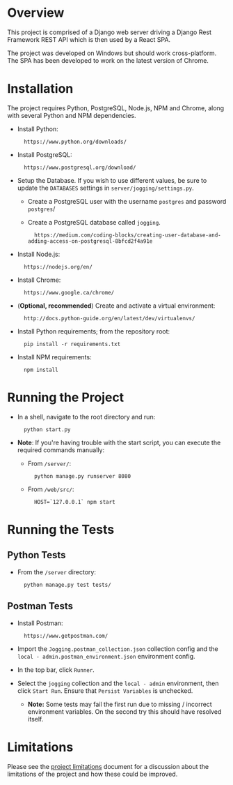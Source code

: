 # Overview

This project is comprised of a Django web server driving a Django Rest Framework REST API which is then used by a
React SPA.

The project was developed on Windows but should work cross-platform. The SPA has been developed to work on the
latest version of Chrome.

# Installation

The project requires Python, PostgreSQL, Node.js, NPM and Chrome, along with several Python and NPM dependencies.

* Install Python:

        https://www.python.org/downloads/

* Install PostgreSQL:

        https://www.postgresql.org/download/

* Setup the Database. If you wish to use different values, be sure to update the `DATABASES` settings in `server/jogging/settings.py`.

    * Create a PostgreSQL user with the username `postgres` and password `postgres`/

    * Create a PostgreSQL  database called `jogging`.

            https://medium.com/coding-blocks/creating-user-database-and-adding-access-on-postgresql-8bfcd2f4a91e

* Install Node.js:

        https://nodejs.org/en/

* Install Chrome:

        https://www.google.ca/chrome/

* (**Optional, recommended**) Create and activate a virtual environment:

        http://docs.python-guide.org/en/latest/dev/virtualenvs/

* Install Python requirements; from the repository root:

        pip install -r requirements.txt

* Install NPM requirements:

        npm install

# Running the Project

* In a shell, navigate to the root directory and run:

        python start.py

* **Note**: If you're having trouble with the start script, you can execute the required commands manually:

    * From `/server/`:

            python manage.py runserver 8080

    * From `/web/src/`:

            HOST=`127.0.0.1` npm start

# Running the Tests

## Python Tests

* From the `/server` directory:

        python manage.py test tests/

## Postman Tests

* Install Postman:

        https://www.getpostman.com/

* Import the `Jogging.postman_collection.json` collection config and the `local - admin.postman_environment.json` environment config.

* In the top bar, click `Runner`.

* Select the `jogging` collection and the `local - admin` environment, then click `Start Run`. Ensure that `Persist Variables` is unchecked.

    * **Note:** Some tests may fail the first run due to missing / incorrect environment variables. On the second try this should have resolved itself.

# Limitations

Please see the [project limitations](./LIMITATIONS.md) document for a discussion about the limitations of the project and how these could be improved.
